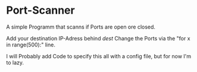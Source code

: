 # Port-Scanner
A simple Programm that scanns if Ports are open ore closed.

Add your destination IP-Adress behind *dest*
Change the Ports via the "for x in range(500):" line.

I will Probably add Code to specify this all with a config file, but for now I'm to lazy.
